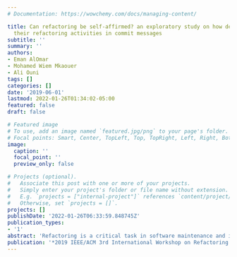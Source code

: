 ```yaml
---
# Documentation: https://wowchemy.com/docs/managing-content/

title: Can refactoring be self-affirmed? an exploratory study on how developers document
  their refactoring activities in commit messages
subtitle: ''
summary: ''
authors:
- Eman AlOmar
- Mohamed Wiem Mkaouer
- Ali Ouni
tags: []
categories: []
date: '2019-06-01'
lastmod: 2022-01-26T01:34:02-05:00
featured: false
draft: false

# Featured image
# To use, add an image named `featured.jpg/png` to your page's folder.
# Focal points: Smart, Center, TopLeft, Top, TopRight, Left, Right, BottomLeft, Bottom, BottomRight.
image:
  caption: ''
  focal_point: ''
  preview_only: false

# Projects (optional).
#   Associate this post with one or more of your projects.
#   Simply enter your project's folder or file name without extension.
#   E.g. `projects = ["internal-project"]` references `content/project/deep-learning/index.md`.
#   Otherwise, set `projects = []`.
projects: []
publishDate: '2022-01-26T06:33:59.848745Z'
publication_types:
- '1'
abstract: 'Refactoring is a critical task in software maintenance and is usually performed to enforce best design practices, or to cope with design defects. Previous studies heavily rely on defining a set of keywords to identify refactoring commits from a list of general commits extracted from a small set of software systems. All approaches thus far consider all commits without checking whether refactorings had actually happened or not. In this paper, we aim at exploring how developers document their refactoring activities during the software life cycle. We call such activity Self-Affirmed Refactoring, which is an indication of the developer-related refactoring events in the commit messages. Our approach relies on text mining refactoring-related change messages and identifying refactoring patterns by only considering refactoring commits.We found that (1) developers use a variety of patterns to purposefully target refactoring-related activities; (2) developers tend to explicitly mention the improvement of specific quality attributes and code smells; and (3) commit messages with self-affirmed refactoring patterns tend to have more significant refactoring activity than those without.'
publication: '*2019 IEEE/ACM 3rd International Workshop on Refactoring (IWoR)*'
---
```

